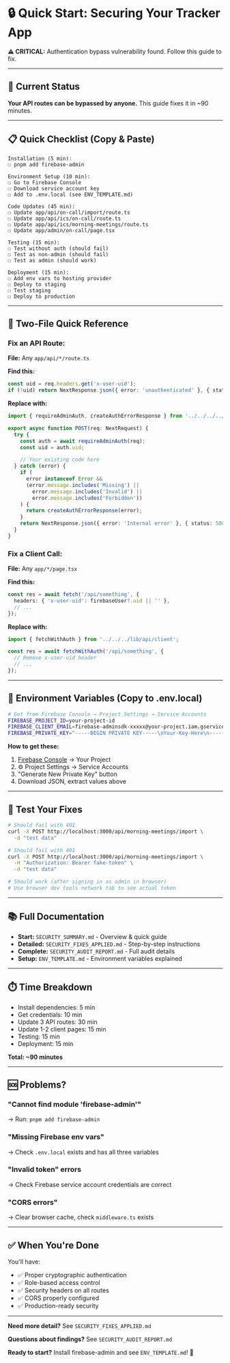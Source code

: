# 🔒 Quick Start: Securing Your Tracker App

**⚠️ CRITICAL:** Authentication bypass vulnerability found. Follow this guide to fix.

---

## 🚨 Current Status

**Your API routes can be bypassed by anyone.** This guide fixes it in ~90 minutes.

---

## 📋 Quick Checklist (Copy & Paste)

```
Installation (5 min):
☐ pnpm add firebase-admin

Environment Setup (10 min):
☐ Go to Firebase Console
☐ Download service account key
☐ Add to .env.local (see ENV_TEMPLATE.md)

Code Updates (45 min):
☐ Update app/api/on-call/import/route.ts
☐ Update app/api/ics/on-call/route.ts
☐ Update app/api/ics/morning-meetings/route.ts
☐ Update app/admin/on-call/page.tsx

Testing (15 min):
☐ Test without auth (should fail)
☐ Test as non-admin (should fail)
☐ Test as admin (should work)

Deployment (15 min):
☐ Add env vars to hosting provider
☐ Deploy to staging
☐ Test staging
☐ Deploy to production
```

---

## 🎯 Two-File Quick Reference

### Fix an API Route:

**File:** Any `app/api/*/route.ts`

**Find this:**

```typescript
const uid = req.headers.get('x-user-uid');
if (!uid) return NextResponse.json({ error: 'unauthenticated' }, { status: 401 });
```

**Replace with:**

```typescript
import { requireAdminAuth, createAuthErrorResponse } from '../../../../lib/api/auth';

export async function POST(req: NextRequest) {
  try {
    const auth = await requireAdminAuth(req);
    const uid = auth.uid;

    // Your existing code here
  } catch (error) {
    if (
      error instanceof Error &&
      (error.message.includes('Missing') ||
        error.message.includes('Invalid') ||
        error.message.includes('Forbidden'))
    ) {
      return createAuthErrorResponse(error);
    }
    return NextResponse.json({ error: 'Internal error' }, { status: 500 });
  }
}
```

### Fix a Client Call:

**File:** Any `app/*/page.tsx`

**Find this:**

```typescript
const res = await fetch('/api/something', {
  headers: { 'x-user-uid': firebaseUser?.uid || '' },
  // ...
});
```

**Replace with:**

```typescript
import { fetchWithAuth } from '../../../lib/api/client';

const res = await fetchWithAuth('/api/something', {
  // Remove x-user-uid header
  // ...
});
```

---

## 🔑 Environment Variables (Copy to .env.local)

```bash
# Get from Firebase Console → Project Settings → Service Accounts
FIREBASE_PROJECT_ID=your-project-id
FIREBASE_CLIENT_EMAIL=firebase-adminsdk-xxxxx@your-project.iam.gserviceaccount.com
FIREBASE_PRIVATE_KEY="-----BEGIN PRIVATE KEY-----\nYour-Key-Here\n-----END PRIVATE KEY-----\n"
```

**How to get these:**

1. [Firebase Console](https://console.firebase.google.com) → Your Project
2. ⚙️ Project Settings → Service Accounts
3. "Generate New Private Key" button
4. Download JSON, extract values above

---

## 🧪 Test Your Fixes

```bash
# Should fail with 401
curl -X POST http://localhost:3000/api/morning-meetings/import \
  -d "test data"

# Should fail with 401
curl -X POST http://localhost:3000/api/morning-meetings/import \
  -H "Authorization: Bearer fake-token" \
  -d "test data"

# Should work (after signing in as admin in browser)
# Use browser dev tools network tab to see actual token
```

---

## 📚 Full Documentation

- **Start:** `SECURITY_SUMMARY.md` - Overview & quick guide
- **Detailed:** `SECURITY_FIXES_APPLIED.md` - Step-by-step instructions
- **Complete:** `SECURITY_AUDIT_REPORT.md` - Full audit details
- **Setup:** `ENV_TEMPLATE.md` - Environment variables explained

---

## ⏱️ Time Breakdown

- Install dependencies: 5 min
- Get credentials: 10 min
- Update 3 API routes: 30 min
- Update 1-2 client pages: 15 min
- Testing: 15 min
- Deployment: 15 min

**Total: ~90 minutes**

---

## 🆘 Problems?

### "Cannot find module 'firebase-admin'"

→ Run: `pnpm add firebase-admin`

### "Missing Firebase env vars"

→ Check `.env.local` exists and has all three variables

### "Invalid token" errors

→ Check Firebase service account credentials are correct

### "CORS errors"

→ Clear browser cache, check `middleware.ts` exists

---

## ✅ When You're Done

You'll have:

- ✅ Proper cryptographic authentication
- ✅ Role-based access control
- ✅ Security headers on all routes
- ✅ CORS properly configured
- ✅ Production-ready security

---

**Need more detail?** See `SECURITY_FIXES_APPLIED.md`

**Questions about findings?** See `SECURITY_AUDIT_REPORT.md`

**Ready to start?** Install firebase-admin and see `ENV_TEMPLATE.md`! 🚀
